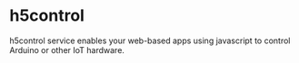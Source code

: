 # h5control
h5control service enables your web-based apps using javascript to control Arduino or other IoT hardware.
